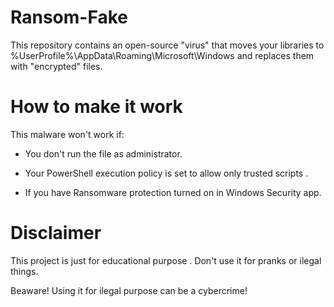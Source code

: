 # Ransom-Fake

This repository contains an open-source "virus" that moves your libraries to %UserProfile%\AppData\Roaming\Microsoft\Windows and replaces them with "encrypted" files.

# How to make it work

This malware won't work if: 
  
  * You don't run the file as administrator.
  
  * Your PowerShell execution policy is set to allow only trusted scripts .
  
  * If you have Ransomware protection turned on in Windows Security app.

  # Disclaimer #
  
  This project is just for educational purpose . Don't use it for pranks or ilegal things.
  
  Beaware! Using it for ilegal purpose can be a cybercrime!
  
